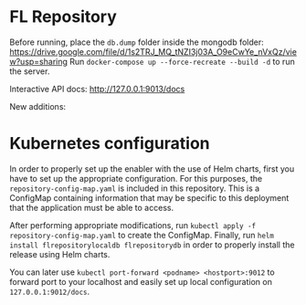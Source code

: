 # FL Repository

Before running, place the `db.dump` folder inside the mongodb folder: 
https://drive.google.com/file/d/1s2TRJ_MQ_tNZI3j03A_O9eCwYe_nVxQz/view?usp=sharing
Run `docker-compose up --force-recreate --build -d` to run the server.

Interactive API docs: http://127.0.0.1:9013/docs

New additions:

# Kubernetes configuration

In order to properly set up the enabler with the use of Helm charts, first you have to set up the appropriate configuration. For this purposes, the `repository-config-map.yaml` is included in this repository. This is a ConfigMap containing information that may be specific to this deployment that the application must be able to access.

After performing appropriate modifications, run `kubectl apply -f repository-config-map.yaml` to create the ConfigMap. Finally, run `helm install flrepositorylocaldb flrepositorydb` in order to properly install the release using Helm charts.

You can later use `kubectl port-forward <podname> <hostport>:9012` to forward port to your localhost and easily set up local configuration on `127.0.0.1:9012/docs`.



